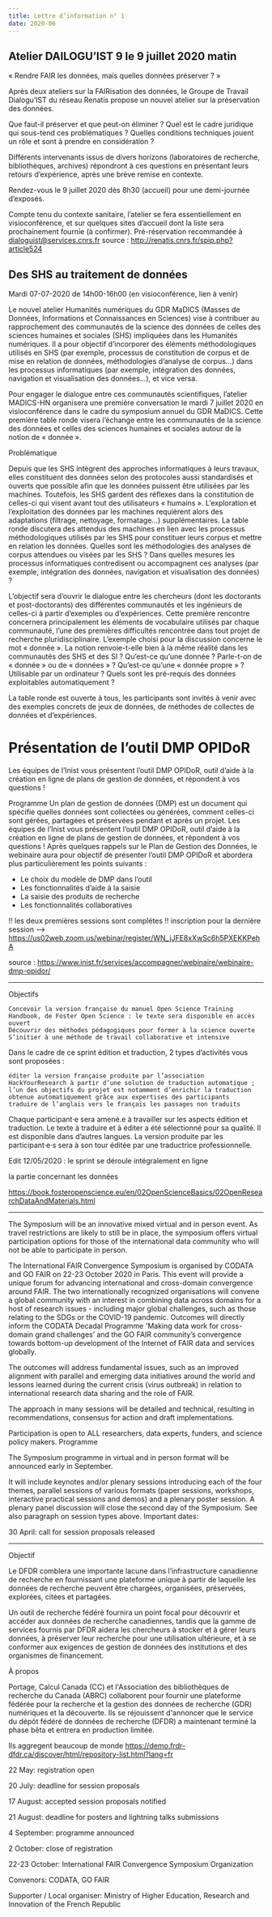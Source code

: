 ```yaml
---
title: Lettre d’information n° 1 
date: 2020-06
---
```


## Atelier DAILOGU’IST 9 le 9 juillet 2020 matin

« Rendre FAIR les données, mais quelles données préserver ? »

Après deux ateliers sur la FAIRisation des données, le Groupe de Travail Dialogu’IST du réseau Renatis propose un nouvel atelier sur la préservation des données.

Que faut-il préserver et que peut-on éliminer ? Quel est le cadre juridique qui sous-tend ces problématiques ? Quelles conditions techniques jouent un rôle et sont à prendre en considération ?

Différents intervenants issus de divers horizons (laboratoires de recherche, bibliothèques, archives) répondront à ces questions en présentant leurs retours d’expérience, après une brève remise en contexte.

Rendez-vous le 9 juillet 2020 dès 8h30 (accueil) pour une demi-journée d’exposés.

Compte tenu du contexte sanitaire, l’atelier se fera essentiellement en visioconférence, et sur quelques sites d’accueil dont la liste sera prochainement fournie (à confirmer). Pré-réservation recommandée à dialoguist@services.cnrs.fr
source : <http://renatis.cnrs.fr/spip.php?article524>

## Des SHS au traitement de données

Mardi 07-07-2020 de 14h00-16h00 (en visioconférence, lien à venir)

 

Le nouvel atelier Humanités numériques du GDR MaDICS (Masses de Données, Informations et Connaissances en Sciences) vise à contribuer au rapprochement des communautés de la science des données de celles des sciences humaines et sociales (SHS) impliquées dans les Humanités numériques. Il a pour objectif d’incorporer des éléments méthodologiques utilisés en SHS (par exemple, processus de constitution de corpus et de mise en relation de données, méthodologies d’analyse de corpus…) dans les processus informatiques (par exemple, intégration des données, navigation et visualisation des données…), et vice versa.

Pour engager le dialogue entre ces communautés scientifiques, l’atelier MADICS-HN organisera une première conversation le mardi 7 juillet 2020 en visioconférence dans le cadre du symposium annuel du GDR MaDICS. Cette première table ronde visera l’échange entre les communautés de la science des données et celles des sciences humaines et sociales autour de la notion de « donnée ».

 

Problématique

Depuis que les SHS intègrent des approches informatiques à leurs travaux, elles constituent des données selon des protocoles aussi standardisés et ouverts que possible afin que les données puissent être utilisées par les machines. Toutefois, les SHS gardent des réflexes dans la constitution de celles-ci qui visent avant tout des utilisateurs « humains ». L’exploration et l’exploitation des données par les machines requièrent alors des adaptations (filtrage, nettoyage, formatage...) supplémentaires. La table ronde discutera des attendus des machines en lien avec les processus méthodologiques utilisés par les SHS pour constituer leurs corpus et mettre en relation les données. Quelles sont les méthodologies des analyses de corpus attendues ou visées par les SHS ? Dans quelles mesures les processus informatiques contredisent ou accompagnent ces analyses (par exemple, intégration des données, navigation et visualisation des données) ?

L’objectif sera d’ouvrir le dialogue entre les chercheurs (dont les doctorants et post-doctorants) des différentes communautés et les ingénieurs de celles-ci à partir d’exemples ou d’expériences. Cette première rencontre concernera principalement les éléments de vocabulaire utilisés par chaque communauté, l’une des premières difficultés rencontrée dans tout projet de recherche pluridisciplinaire. L’exemple choisi pour la discussion concerne le mot « donnée ». La notion renvoie-t-elle bien à la même réalité dans les communautés des SHS et des SI ? Qu’est-ce qu’une donnée ? Parle-t-on de « donnée » ou de « données » ? Qu’est-ce qu’une « donnée propre » ? Utilisable par un ordinateur ? Quels sont les pré-requis des données exploitables automatiquement ?

La table ronde est ouverte à tous, les participants sont invités à venir avec des exemples concrets de jeux de données, de méthodes de collectes de données et d’expériences.

# Présentation de l’outil DMP OPIDoR

Les équipes de l’Inist vous présentent l’outil DMP OPIDoR, outil d’aide à la création en ligne de plans de gestion de données, et répondent à vos questions !

Programme
Un plan de gestion de données (DMP) est un document qui spécifie quelles données sont collectées ou générées, comment celles-ci sont gérées, partagées et préservées pendant et après un projet. Les équipes de l’Inist vous présentent l’outil DMP OPIDoR, outil d’aide à la création en ligne de plans de gestion de données, et répondent à vos questions !   Après quelques rappels sur le Plan de Gestion des Données, le webinaire aura pour objectif de présenter l’outil DMP OPIDoR et abordera plus particulièrement les points suivants :

- Le choix du modèle de DMP dans l’outil
- Les fonctionnalités d’aide à la saisie
- La saisie des produits de recherche
- Les fonctionnalités collaboratives

 !! les deux premières sessions sont complétes !!
inscription pour la dernière session --> <https://us02web.zoom.us/webinar/register/WN_jJFE8xXwSc6h5PXEKKPehA>

source : <https://www.inist.fr/services/accompagner/webinaire/webinaire-dmp-opidor/>

**************************************************************************************

Objectifs

    Concevoir la version française du manuel Open Science Training Handbook, de Foster Open Science : le texte sera disponible en accès ouvert
    Découvrir des méthodes pédagogiques pour former à la science ouverte
    S’initier à une méthode de travail collaborative et intensive

Dans le cadre de ce sprint édition et traduction, 2 types d’activités vous sont proposées : 

    éditer la version française produite par l’association HackYourResearch à partir d’une solution de traduction automatique ; l’un des objectifs du projet est notamment d’enrichir la traduction obtenue automatiquement grâce aux expertises des participants
    traduire de l’anglais vers le français les passages non traduits

Chaque participant·e sera amené.e à travailler sur les aspects édition et traduction. Le texte à traduire et à éditer a été sélectionné pour sa qualité. Il est disponible dans d’autres langues. La version produite par les participant·e·s sera à son tour éditée par une traductrice professionnelle.

Edit 12/05/2020 : le sprint se déroule intégralement en ligne

la partie concernant les données

<https://book.fosteropenscience.eu/en/02OpenScienceBasics/02OpenResearchDataAndMaterials.html>

**************************************************************************************

The Symposium will be an innovative mixed virtual and in person event. As travel restrictions are likely to still be in place, the symposium offers virtual participation options for those of the international data community who will not be able to participate in person. 

The International FAIR Convergence Symposium is organised by CODATA and GO FAIR on 22-23 October 2020 in Paris. This event will provide a unique forum for advancing international and cross-domain convergence around FAIR. The two internationally recognized organisations will convene a global community with an interest in combining data across domains for a host of research issues - including major global challenges, such as those relating to the SDGs or the COVID-19 pandemic. Outcomes will directly inform the CODATA Decadal Programme 'Making data work for cross-domain grand challenges’ and the GO FAIR community’s convergence towards bottom-up development of the Internet of FAIR data and services globally. 

The outcomes will address fundamental issues, such as an improved alignment with parallel and emerging data initiatives around the world and lessons learned during the current crisis (virus outbreak) in relation to international research data sharing and the role of FAIR.

The approach in many sessions will be detailed and technical, resulting in recommendations, consensus for action and draft implementations. 

Participation is open to ALL researchers, data experts, funders, and science policy makers.
Programme

The Symposium programme in virtual and in person format will be announced early in September. 

It will include keynotes and/or plenary sessions introducing each of the four themes, parallel sessions of various formats (paper sessions, workshops, interactive practical sessions and demos) and a plenary poster session. A plenary panel discussion will close the second day of the Symposium. See also paragraph on session types above. 
Important dates:

30 April: call for session proposals released

**************************************************************************************

Objectif

Le DFDR comblera une importante lacune dans l’infrastructure canadienne de recherche en fournissant une plateforme unique à partir de laquelle les données de recherche peuvent être chargées, organisées, préservées, explorées, citées et partagées.

Un outil de recherche fédéré fournira un point focal pour découvrir et accéder aux données de recherche canadiennes, tandis que la gamme de services fournis par DFDR aidera les chercheurs à stocker et à gérer leurs données, à préserver leur recherche pour une utilisation ultérieure, et à se conformer aux exigences de gestion de données des institutions et des organismes de financement.

À propos

Portage, Calcul Canada (CC) et l'Association des bibliothèques de recherche du Canada (ABRC) collaborent pour fournir une plateforme fédérée pour la recherche et la gestion des données de recherche (GDR) numériques et la découverte. Ils se réjouissent d'annoncer que le service du dépôt fédéré de données de recherche (DFDR) a maintenant terminé la phase bêta et entrera en production limitée.

Ils aggregent beaucoup de monde
<https://demo.frdr-dfdr.ca/discover/html/repository-list.html?lang=fr>


22 May: registration open

20 July: deadline for session proposals

17 August: accepted session proposals notified

21 August: deadline for posters and lightning talks submissions

4 September: programme announced

2 October: close of registration

22-23 October: International FAIR Convergence Symposium
Organization

Convenors: CODATA, GO FAIR

Supporter / Local organiser:  Ministry of Higher Education, Research and Innovation of the French Republic
